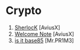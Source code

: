 # Crypto

1. [SherlocK](./SherlocK) [AviusX]
2. [Welcome Note](./Welcome%20Note) [AviusX]
3. [is it base85](./is_it_base85) [Mr.PR1M3]
